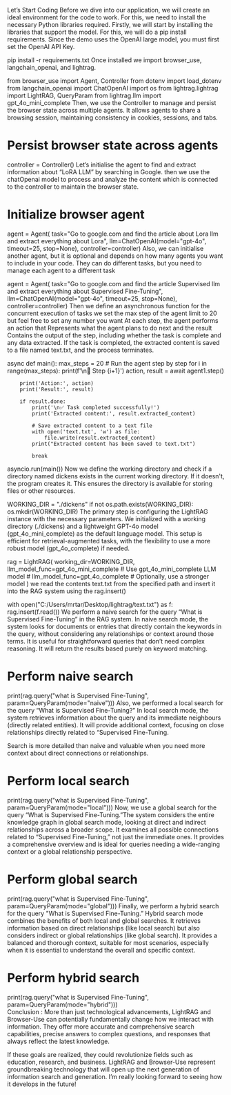 Let’s Start Coding
Before we dive into our application, we will create an ideal environment for the code to work. For this, we need to install the necessary Python libraries required. Firstly, we will start by installing the libraries that support the model. For this, we will do a pip install requirements. Since the demo uses the OpenAI large model, you must first set the OpenAI API Key.

pip install -r requirements.txt
Once installed we import browser_use, langchain_openai, and lightrag.

from browser_use import Agent, Controller
from dotenv import load_dotenv
from langchain_openai import ChatOpenAI
import os
from lightrag.lightrag import LightRAG, QueryParam
from lightrag.llm import gpt_4o_mini_complete
Then, we use the Controller to manage and persist the browser state across multiple agents. It allows agents to share a browsing session, maintaining consistency in cookies, sessions, and tabs.

# Persist browser state across agents
controller = Controller()
Let’s initialise the agent to find and extract information about “LoRA LLM” by searching in Google. then we use the chatOpenai model to process and analyze the content which is connected to the controller to maintain the browser state.

# Initialize browser agent
agent = Agent(
    task="Go to google.com and find the article about Lora llm and extract everything about Lora",
    llm=ChatOpenAI(model="gpt-4o", timeout=25, stop=None),
    controller=controller)
Also, we can initialise another agent, but it is optional and depends on how many agents you want to include in your code. They can do different tasks, but you need to manage each agent to a different task

agent = Agent(
    task="Go to google.com and find the article Supervised llm and extract everything about Supervised Fine-Tuning",
    llm=ChatOpenAI(model="gpt-4o", timeout=25, stop=None),
    controller=controller)
Then we define an asynchronous function for the concurrent execution of tasks we set the max step of the agent limit to 20 but feel free to set any number you want At each step, the agent performs an action that Represents what the agent plans to do next and the result Contains the output of the step, including whether the task is complete and any data extracted. If the task is completed, the extracted content is saved to a file named text.txt, and the process terminates.

async def main():
    max_steps = 20
    # Run the agent step by step
    for i in range(max_steps):
        print(f'\n📍 Step {i+1}')
        action, result = await agent1.step()

        print('Action:', action)
        print('Result:', result)

        if result.done:
            print('\n✅ Task completed successfully!')
            print('Extracted content:', result.extracted_content)
            
            # Save extracted content to a text file
            with open('text.txt', 'w') as file:
                file.write(result.extracted_content)
            print("Extracted content has been saved to text.txt")
            
            break

asyncio.run(main())
Now we define the working directory and check if a directory named dickens exists in the current working directory. If it doesn't, the program creates it. This ensures the directory is available for storing files or other resources.

WORKING_DIR = "./dickens"
if not os.path.exists(WORKING_DIR):
    os.mkdir(WORKING_DIR)
The primary step is configuring the LightRAG instance with the necessary parameters. We initialized with a working directory (./dickens) and a lightweight GPT-4o model (gpt_4o_mini_complete) as the default language model. This setup is efficient for retrieval-augmented tasks, with the flexibility to use a more robust model (gpt_4o_complete) if needed.

rag = LightRAG(
    working_dir=WORKING_DIR,
    llm_model_func=gpt_4o_mini_complete  # Use gpt_4o_mini_complete LLM model
    # llm_model_func=gpt_4o_complete  # Optionally, use a stronger model
)
we read the contents text.txt from the specified path and insert it into the RAG system using the rag.insert()

with open("C:/Users/mrtar/Desktop/lightrag/text.txt") as f:
    rag.insert(f.read())
We perform a naive search for the query “What is Supervised Fine-Tuning” in the RAG system. In naive search mode, the system looks for documents or entries that directly contain the keywords in the query, without considering any relationships or context around those terms. It is useful for straightforward queries that don’t need complex reasoning. It will return the results based purely on keyword matching.

# Perform naive search
print(rag.query("what is Supervised Fine-Tuning", param=QueryParam(mode="naive")))
Also, we performed a local search for the query “What is Supervised Fine-Tuning?” In local search mode, the system retrieves information about the query and its immediate neighbours (directly related entities). It will provide additional context, focusing on close relationships directly related to “Supervised Fine-Tuning.

Search is more detailed than naive and valuable when you need more context about direct connections or relationships.

# Perform local search
print(rag.query("what is Supervised Fine-Tuning", param=QueryParam(mode="local")))
Now, we use a global search for the query “What is Supervised Fine-Tuning.”The system considers the entire knowledge graph in global search mode, looking at direct and indirect relationships across a broader scope. It examines all possible connections related to “Supervised Fine-Tuning,” not just the immediate ones. It provides a comprehensive overview and is ideal for queries needing a wide-ranging context or a global relationship perspective.

# Perform global search
print(rag.query("what is Supervised Fine-Tuning", param=QueryParam(mode="global")))
Finally, we perform a hybrid search for the query "What is Supervised Fine-Tuning.” Hybrid search mode combines the benefits of both local and global searches. It retrieves information based on direct relationships (like local search) but also considers indirect or global relationships (like global search). It provides a balanced and thorough context, suitable for most scenarios, especially when it is essential to understand the overall and specific context.

# Perform hybrid search
print(rag.query("what is Supervised Fine-Tuning", param=QueryParam(mode="hybrid")))\
Conclusion :
More than just technological advancements, LightRAG and Browser-Use can potentially fundamentally change how we interact with information. They offer more accurate and comprehensive search capabilities, precise answers to complex questions, and responses that always reflect the latest knowledge.

If these goals are realized, they could revolutionize fields such as education, research, and business. LightRAG and Browser-Use represent groundbreaking technology that will open up the next generation of information search and generation. I’m really looking forward to seeing how it develops in the future!

